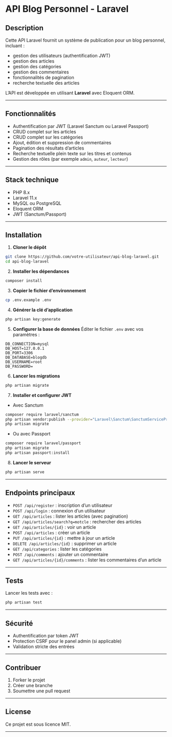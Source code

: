 # API Blog Personnel - Laravel

## Description

Cette API Laravel fournit un système de publication pour un blog personnel, incluant :

* gestion des utilisateurs (authentification JWT)
* gestion des articles
* gestion des catégories
* gestion des commentaires
* fonctionnalités de pagination
* recherche textuelle des articles

L’API est développée en utilisant **Laravel** avec Eloquent ORM.

---

## Fonctionnalités

* Authentification par JWT (Laravel Sanctum ou Laravel Passport)
* CRUD complet sur les articles
* CRUD complet sur les catégories
* Ajout, édition et suppression de commentaires
* Pagination des résultats d’articles
* Recherche textuelle plein texte sur les titres et contenus
* Gestion des rôles (par exemple `admin`, `auteur`, `lecteur`)

---

## Stack technique

* PHP 8.x
* Laravel 11.x
* MySQL ou PostgreSQL
* Eloquent ORM
* JWT (Sanctum/Passport)

---

## Installation

1. **Cloner le dépôt**

```bash
git clone https://github.com/votre-utilisateur/api-blog-laravel.git
cd api-blog-laravel
```

2. **Installer les dépendances**

```bash
composer install
```

3. **Copier le fichier d’environnement**

```bash
cp .env.example .env
```

4. **Générer la clé d’application**

```bash
php artisan key:generate
```

5. **Configurer la base de données**
   Éditer le fichier `.env` avec vos paramètres :

```dotenv
DB_CONNECTION=mysql
DB_HOST=127.0.0.1
DB_PORT=3306
DB_DATABASE=blogdb
DB_USERNAME=root
DB_PASSWORD=
```

6. **Lancer les migrations**

```bash
php artisan migrate
```

7. **Installer et configurer JWT**

* Avec Sanctum

```bash
composer require laravel/sanctum
php artisan vendor:publish --provider="Laravel\Sanctum\SanctumServiceProvider"
php artisan migrate
```

* Ou avec Passport

```bash
composer require laravel/passport
php artisan migrate
php artisan passport:install
```

8. **Lancer le serveur**

```bash
php artisan serve
```

---

## Endpoints principaux

* `POST /api/register` : inscription d’un utilisateur
* `POST /api/login` : connexion d’un utilisateur
* `GET /api/articles` : lister les articles (avec pagination)
* `GET /api/articles/search?q=motcle` : rechercher des articles
* `GET /api/articles/{id}` : voir un article
* `POST /api/articles` : créer un article
* `PUT /api/articles/{id}` : mettre à jour un article
* `DELETE /api/articles/{id}` : supprimer un article
* `GET /api/categories` : lister les catégories
* `POST /api/comments` : ajouter un commentaire
* `GET /api/articles/{id}/comments` : lister les commentaires d’un article

---

## Tests

Lancer les tests avec :

```bash
php artisan test
```

---

## Sécurité

* Authentification par token JWT
* Protection CSRF pour le panel admin (si applicable)
* Validation stricte des entrées

---

## Contribuer

1. Forker le projet
2. Créer une branche
3. Soumettre une pull request

---

## License

Ce projet est sous licence MIT.

---
